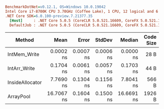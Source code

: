 ``` ini

BenchmarkDotNet=v0.12.1, OS=Windows 10.0.19042
Intel Core i7-8700K CPU 3.70GHz (Coffee Lake), 1 CPU, 12 logical and 6 physical cores
.NET Core SDK=6.0.100-preview.7.21377.35
  [Host]     : .NET Core 5.0.5 (CoreCLR 5.0.521.16609, CoreFX 5.0.521.16609), X64 RyuJIT
  DefaultJob : .NET Core 5.0.5 (CoreCLR 5.0.521.16609, CoreFX 5.0.521.16609), X64 RyuJIT


```
|          Method |       Mean |     Error |    StdDev |     Median | Code Size |
|---------------- |-----------:|----------:|----------:|-----------:|----------:|
|    IntMem_Write |  0.0002 ns | 0.0007 ns | 0.0006 ns |  0.0000 ns |      28 B |
|    IntArr_Write |  0.1704 ns | 0.0061 ns | 0.0057 ns |  0.1703 ns |      44 B |
| InsideAllocator |  7.7690 ns | 0.1304 ns | 0.1156 ns |  7.8041 ns |     566 B |
|       ArrayPool | 16.7067 ns | 0.1604 ns | 0.1500 ns | 16.6691 ns |    1926 B |
